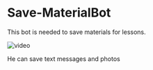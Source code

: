 # Save-MaterialBot
This bot is needed to save materials for lessons.

![video]()

He can save text messages and photos

